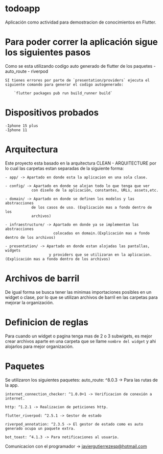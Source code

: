 # todoapp

Aplicación como actividad para demostracion de conocimientos en Flutter.

# Para poder correr la aplicación sigue los siguientes pasos #

Como se esta utilizando codigo auto generado de flutter de los paquetes
    - auto_route
    - riverpod

    SI tienes errores por parte de `presentation/providers` ejecuta el
    siguiente comando para generar el codigo autogenerado:

        `flutter packages pub run build_runner build`

# Dispositivos probados
    -Iphone 15 plus
    -Iphone 11
# Arquitectura
Este proyecto esta basado en la arquitectura CLEAN - ARQUITECTURE por lo cual
las carpetas estan separadas de la siguiente forma:

    - app/ -> Apartado en donde esta la aplicacion en una sola clase.

    - config/ -> Apartado en donde se alojan todo lo que tenga que ver
                con diseño de la aplicación, constantes, URLs, assets,etc.

    - domain/ -> Apartado en donde se definen los modelos y las abstracciones
                de los casos de uso. (Explicación mas a fondo dentro de los
                archivos) 

    - infraestructure/ -> Apartado en donde ya se implementan las abstracciones
                          colocadas en domain.(Explicación mas a fondo dentro de los archivos)

    - presentation/ -> Apartado en donde estan alojadas las pantallas, widgets
                        y providers que se utilizaran en la aplicacion.(Explicación mas a fondo dentro de los archivos)

# Archivos de barril
De igual forma se busca tener las minimas importaciones posibles en un widget o clase, por lo que se utilizan archivos de barril en las carpetas para mejorar la organización.

# Definicion de reglas
Para cuando un widget o pagina tenga mas de 2 o 3 subwigets, es mejor crear archivos aparte en una carpeta que se llame `nombre del widget` y ahi alojarlos para mejor organización.

# Paquetes
Se utilizaron los siguientes paquetes:
    auto_route: ^8.0.3 -> Para las rutas de la app.
    
    internet_connection_checker: ^1.0.0+1 -> Verificacion de conexión a internet.
    
    http: ^1.2.1 -> Realizacion de peticiones http.
    
    flutter_riverpod: ^2.5.1 -> Gestor de estado
    
    riverpod_annotation: ^2.3.5 -> El gestor de estado como es auto generado ocupa un paquete extra.
    
    bot_toast: ^4.1.3 -> Para notificaciones al usuario.

Comunicacion con el programador -> javiergutierrezesp@hotmail.com

